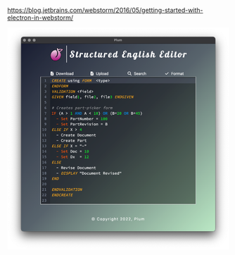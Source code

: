 https://blog.jetbrains.com/webstorm/2016/05/getting-started-with-electron-in-webstorm/


![img.png](img.png)
